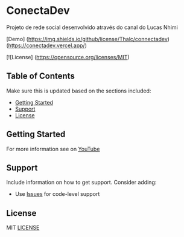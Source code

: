 # ConectaDev

Projeto de rede social desenvolvido através do canal do Lucas Nhimi

[Demo]
(https://img.shields.io/github/license/Thalc/connectadev)
(https://conectadev.vercel.app/)

[![License]
(https://opensource.org/licenses/MIT)

## Table of Contents

Make sure this is updated based on the sections included:

- [Getting Started](#getting-started)
- [Support ](#support)
- [License](#license)

## Getting Started
For more information see on [YouTube](https://www.youtube.com/playlist?list=PLkFMdTTdI9c3VUvd3YOtDX_gAQ2-dATIX)


## Support

Include information on how to get support. Consider adding:
- Use [Issues](https://github.com/auth0/open-source-template/issues) for code-level support

## License
MIT [LICENSE](LICENSE)
